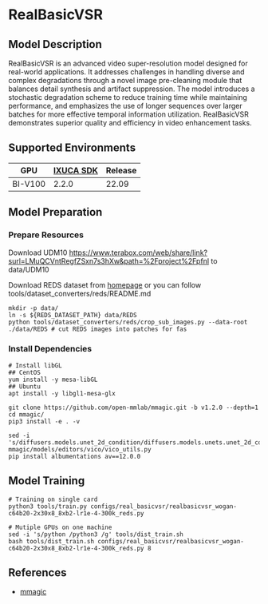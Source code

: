 # RealBasicVSR

## Model Description

RealBasicVSR is an advanced video super-resolution model designed for real-world applications. It addresses challenges
in handling diverse and complex degradations through a novel image pre-cleaning module that balances detail synthesis
and artifact suppression. The model introduces a stochastic degradation scheme to reduce training time while maintaining
performance, and emphasizes the use of longer sequences over larger batches for more effective temporal information
utilization. RealBasicVSR demonstrates superior quality and efficiency in video enhancement tasks.

## Supported Environments

| GPU    | [IXUCA SDK](https://gitee.com/deep-spark/deepspark#%E5%A4%A9%E6%95%B0%E6%99%BA%E7%AE%97%E8%BD%AF%E4%BB%B6%E6%A0%88-ixuca) | Release |
|--------|-----------|---------|
| BI-V100 | 2.2.0     |  22.09  |

## Model Preparation

### Prepare Resources

Download UDM10  <https://www.terabox.com/web/share/link?surl=LMuQCVntRegfZSxn7s3hXw&path=%2Fproject%2Fpfnl> to data/UDM10

Download REDS dataset from [homepage](https://seungjunnah.github.io/Datasets/reds.html) or you can follow
tools/dataset_converters/reds/README.md

```shell
mkdir -p data/
ln -s ${REDS_DATASET_PATH} data/REDS
python tools/dataset_converters/reds/crop_sub_images.py --data-root ./data/REDS # cut REDS images into patches for fas
```

### Install Dependencies

```shell
# Install libGL
## CentOS
yum install -y mesa-libGL
## Ubuntu
apt install -y libgl1-mesa-glx

git clone https://github.com/open-mmlab/mmagic.git -b v1.2.0 --depth=1
cd mmagic/
pip3 install -e . -v

sed -i 's/diffusers.models.unet_2d_condition/diffusers.models.unets.unet_2d_condition/g' mmagic/models/editors/vico/vico_utils.py
pip install albumentations av==12.0.0
```

## Model Training

```shell
# Training on single card
python3 tools/train.py configs/real_basicvsr/realbasicvsr_wogan-c64b20-2x30x8_8xb2-lr1e-4-300k_reds.py

# Mutiple GPUs on one machine
sed -i 's/python /python3 /g' tools/dist_train.sh
bash tools/dist_train.sh configs/real_basicvsr/realbasicvsr_wogan-c64b20-2x30x8_8xb2-lr1e-4-300k_reds.py 8
```

## References

- [mmagic](https://github.com/open-mmlab/mmagic)
